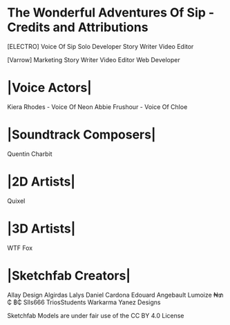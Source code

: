 # The Wonderful Adventures Of Sip - Credits and Attributions

[ELECTRO]
Voice Of Sip
Solo Developer
Story Writer
Video Editor


[Varrow]
Marketing
Story Writer
Video Editor
Web Developer


# |Voice Actors|
Kiera Rhodes - Voice Of Neon
Abbie Frushour - Voice Of Chloe


# |Soundtrack Composers|
Quentin Charbit


# |2D Artists|
Quixel


# |3D Artists|
WTF Fox

# |Sketchfab Creators|
Allay Design
Algirdas Lalys
Daniel Cardona
Edouard Angebault
Lumoize
₦₥₵ ฿₵
Slls666
TriosStudents
Warkarma
Yanez Designs

Sketchfab Models are under fair use of the CC BY 4.0 License